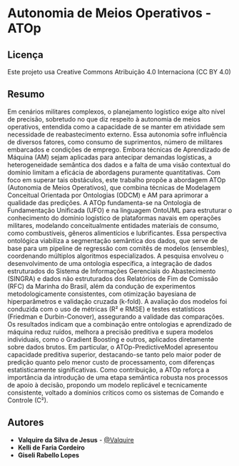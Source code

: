 # Autonomia de Meios Operativos - ATOp

## Licença
Este projeto usa Creative Commons Atribuição 4.0 Internaciona (CC BY 4.0)

## Resumo
Em cenários militares complexos, o planejamento logístico exige alto nível de precisão, sobretudo no que diz respeito à autonomia de meios operativos, entendida como a capacidade de se manter em atividade sem necessidade de reabastecimento externo. Essa autonomia sofre influência de diversos fatores, como consumo de suprimentos, número de militares embarcados e condições de emprego. Embora técnicas de Aprendizado de Máquina (AM) sejam aplicadas para antecipar demandas logísticas, a heterogeneidade semântica dos dados e a falta de uma visão contextual do domínio limitam a eficácia de abordagens puramente quantitativas. Com foco em superar tais obstáculos, este trabalho propõe a abordagem ATOp (Autonomia de Meios Operativos), que combina técnicas de Modelagem Conceitual Orientada por Ontologias (ODCM) e AM para aprimorar a qualidade das predições. A ATOp fundamenta-se na Ontologia de Fundamentação Unificada (UFO) e na linguagem OntoUML para estruturar o conhecimento do domínio logístico de plataformas navais em operações militares, modelando conceitualmente entidades materiais de consumo, como combustíveis, gêneros alimentícios e lubrificantes. Essa perspectiva ontológica viabiliza a segmentação semântica dos dados, que serve de base para um pipeline de regressão com comitês de modelos (ensembles), coordenando múltiplos algoritmos especializados. A pesquisa envolveu o desenvolvimento de uma ontologia específica, a integração de dados estruturados do Sistema de Informações Gerenciais do Abastecimento (SINGRA) e dados não estruturados dos Relatórios de Fim de Comissão (RFC) da Marinha do Brasil, além da condução de experimentos metodologicamente consistentes, com otimização bayesiana de hiperparâmetros e validação cruzada (k-fold). A avaliação dos modelos foi conduzida com o uso de métricas (R² e RMSE) e testes estatísticos (Friedman e Durbin-Conover), assegurando a validade das comparações. Os resultados indicam que a combinação entre ontologias e aprendizado de máquina reduz ruídos, melhora a precisão preditiva e supera modelos individuais, como o Gradient Boosting e outros, aplicados diretamente sobre dados brutos. Em particular, o ATOp-PredictiveModel apresentou capacidade preditiva superior, destacando-se tanto pelo maior poder de predição quanto pelo menor custo de processamento, com diferenças estatisticamente significativas. Como contribuição, a ATOp reforça a importância da introdução de uma etapa semântica robusta nos processos de apoio à decisão, propondo um modelo replicável e tecnicamente consistente, voltado a domínios críticos como os sistemas de Comando e Controle (C²).

## Autores
- **Valquire da Silva de Jesus** - [@Valquire](https://github.com/Valquire)
- **Kelli de Faria Cordeiro**
- **Giseli Rabello Lopes**
